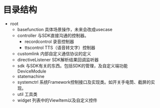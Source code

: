 # 目录结构

+ root 
    + basefunction  具体场景操作，未来会改成usecase
    + controller    与SDK直接沟通的控制器。
        + recordcontrol     录音控制器
        + ttscontrol        TTS（语音转文字）控制器
    + customlink    内部自定义通信协议的定义
    + directiveListener SDK解析结果回调监听器
    + sdk           与SDK有关的东西。包括SDK的管理，及自定义端功能DeviceModule
    + statemachine  
    + systemctrl    系统Framework控制接口及实现类。如开关手电筒、截屏的实现。
    + util          工具类
    + widget        列表中的ViewItem以及自定义控件